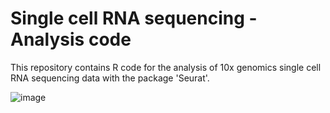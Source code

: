 # Single cell RNA sequencing - Analysis code

This repository contains R code for the analysis of 10x genomics single cell RNA sequencing data with the package 'Seurat'.

![image](https://user-images.githubusercontent.com/43813559/149608797-4e6338a1-0074-41ab-bc3a-c037d674b522.png)
